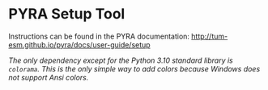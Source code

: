 # PYRA Setup Tool

Instructions can be found in the PYRA documentation: http://tum-esm.github.io/pyra/docs/user-guide/setup

_The only dependency except for the Python 3.10 standard library is `colorama`. This is the only simple way to add colors because Windows does not support Ansi colors._
